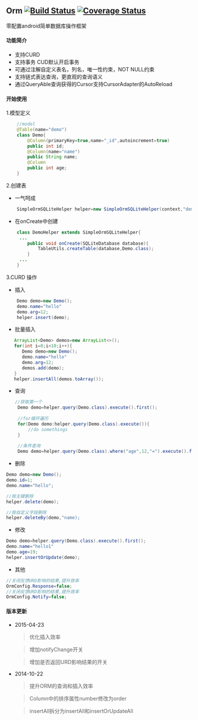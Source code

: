 Orm [![Build Status](https://travis-ci.org/xbreezes/Orm.svg?branch=master)](https://travis-ci.org/xbreezes/Orm)  [![Coverage Status](https://coveralls.io/repos/xbreezes/Orm/badge.svg)](https://coveralls.io/r/xbreezes/Orm)
-----

零配置android简单数据库操作框架

#### 功能简介

 * 支持CURD
 * 支持事务 CUD默认开启事务
 * 可通过注解自定义表名，列名，唯一性约束，NOT NULL约束
 * 支持链式表达查询，更直观的查询语义
 * 通过QueryAble查询获得的Cursor支持CursorAdapter的AutoReload

#### 开始使用 

1.模型定义

```java
    //model
    @Table(name="demo")
    class Demo{
        @Column(primaryKey=true,name="_id",autoincrement=true)
        public int id;
        @Column(name="name")
        public String name;
        @Column
        public int age;
    }
```

2.创建表

 * 一气呵成
 
```java
    SimpleOrmSQLiteHelper helper=new SimpleOrmSQLiteHelper(context,"demo.db",1,Demo.class);
```

 * 在onCreate中创建
 
```java
    class DemoHelper extends SimpleOrmSQLiteHelper{
     ...
        public void onCreate(SQLiteDatabase database){
            TableUtils.createTable(database,Demo.class);
        }
     ...
    }
```

3.CURD 操作

 * 插入

```java
    Demo demo=new Demo();
    demo.name="hello"
    demo.arg=12;
    helper.insert(demo);
```

 * 批量插入

 ```java
    ArrayList<Demo> demos=new ArrayList<>();
    for(int i=0;i<10;i++){
       Demo demo=new Demo();
       demo.name="hello"
       demo.arg=12;
       demos.add(demo);
    }
    helper.insertAll(demos.toArray());
 ```

 * 查询

    ```java
    //获取第一个
     Demo demo=helper.query(Demo.class).execute().first();
     
     //for循环遍历
     for(Demo demo:helper.query(Demo.class).execute()){
         //do somethings
     }
     
     //条件查询
     Demo demo=helper.query(Demo.class).where("age",12,"=").execute().first();
    ```

 * 删除

 ```java
 Demo demo=new Demo();
 demo.id=1;
 demo.name="hello";
 
 //按主键删除
 helper.delete(demo);
 
 //按自定义字段删除
 helper.deleteBy(demo,"name);
 ```

 * 修改

 ```java
 Demo demo=helper.query(Demo.class).execute().first();
 demo.name="hello1"
 demo.age=19;
 helper.insertOrUpdate(demo);
 ```

 * 其他

 ```java
 //关闭反馈URD影响的结果,提升效率
 OrmConfig.Response=false;
 //关闭反馈URD影响的结果,提升效率
 OrmConfig.Notify=false;
 ```

#### 版本更新

  * 2015-04-23

    >优化插入效率

    >增加notifyChange开关

    >增加是否返回URD影响结果的开关

  * 2014-10-22
  
    >提升ORM的查询和插入效率
  
    >Column中的排序属性number修改为order

    >insertAll拆分为insertAll和insertOrUpdateAll
    
